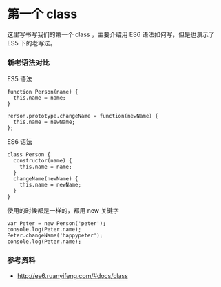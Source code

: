 # 第一个 class

这里写书写我们的第一个 class ，主要介绍用 ES6 语法如何写，但是也演示了 ES5 下的老写法。


### 新老语法对比

ES5 语法

```
function Person(name) {
  this.name = name;
}

Person.prototype.changeName = function(newName) {
  this.name = newName;
};
```

ES6 语法

```
class Person {
  constructor(name) {
    this.name = name;
  }
  changeName(newName) {
    this.name = newName;
  }
}
```

使用的时候都是一样的，都用 new 关键字

```
var Peter = new Person('peter');
console.log(Peter.name);
Peter.changeName('happypeter');
console.log(Peter.name);
```


### 参考资料

- http://es6.ruanyifeng.com/#docs/class
